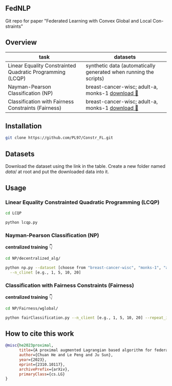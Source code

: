 <!-- # Constr_FL


There are three problems in this repo
- Linear constrained quadratic programming (LCQP)
  
  entry file: lcqp.py
- Nayman Pearson classification
  
  entry file: NPclf.py

  download dataset here: https://drive.google.com/drive/folders/1-7MYuNNOBvOJ_s9-h_lwB14IajkoNCMK?usp=drive_link
  
   and place under the project folder -->
## FedNLP

Git repo for paper "Federated Learning with Convex Global and Local Con-
straints"



## Overview
| task      | datasets|
| ----------- |----------|
| Linear Equality Constrainted Quadratic Programming (LCQP)      | synthetic data (automatically generated when running the scripts) |
| Nayman-Pearson Classification (NP)      | breast-cancer-wisc; adult-a, monks-1 [download :link:](https://drive.google.com/drive/folders/1-7MYuNNOBvOJ_s9-h_lwB14IajkoNCMK?usp=drive_link)  |
| Classification with Fairness Constraints (Fairness)      | breast-cancer-wisc; adult-a, monks-1 [download :link:](https://drive.google.com/drive/folders/1-7MYuNNOBvOJ_s9-h_lwB14IajkoNCMK?usp=drive_link)  |

## Installation
```bash
git clone https://github.com/PL97/Constr_FL.git
```

## Datasets
Download the dataset using the link in the table. Create a new folder named $data/$ at root and put the downloaded data into it.


## Usage
### Linear Equality Constrainted Quadratic Programming (LCQP) 

```bash
cd LCQP

python lcqp.py
```

### Nayman-Pearson Classification (NP)  
**centralized training** :point_down:
```bash
cd NP/decentralized_alg/

python np.py --dataset [choose from "breast-cancer-wisc", "monks-1", "adult"] \
  --n_clinet [e.g., 1, 5, 10, 20]
```

### Classification with Fairness Constraints (Fairness)
**centralized training** :point_down:
```bash
cd NP/Fairness/wglobal/

python fairClassification.py --n_client [e.g., 1, 5, 10, 20] --repeat_idx [random seed, e.g., 0, 1, 2]
```

## How to cite this work

```bibtex
@misc{he2023proximal,
      title={A proximal augmented Lagrangian based algorithm for federated learning with global and local convex conic constraints}, 
      author={Chuan He and Le Peng and Ju Sun},
      year={2023},
      eprint={2310.10117},
      archivePrefix={arXiv},
      primaryClass={cs.LG}
}
```